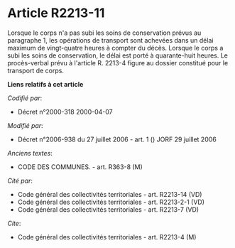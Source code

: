 # Article R2213-11

Lorsque le corps n'a pas subi les soins de conservation prévus au paragraphe 1, les opérations de transport sont achevées
dans un délai maximum de vingt-quatre heures à compter du décès. Lorsque le corps a subi les soins de conservation, le délai
est porté à quarante-huit heures. Le procès-verbal prévu à l'article R. 2213-4 figure au dossier constitué pour le transport
de corps.

**Liens relatifs à cet article**

_Codifié par_:

  - Décret n°2000-318 2000-04-07

_Modifié par_:

  - Décret n°2006-938 du 27 juillet 2006 - art. 1 () JORF 29 juillet 2006

_Anciens textes_:

  - CODE DES COMMUNES. - art. R363-8 (M)

_Cité par_:

  - Code général des collectivités territoriales - art. R2213-14 (VD)
  - Code général des collectivités territoriales - art. R2213-2-1 (VD)
  - Code général des collectivités territoriales - art. R2213-7 (VD)

_Cite_:

  - Code général des collectivités territoriales - art. R2213-4 (M)
